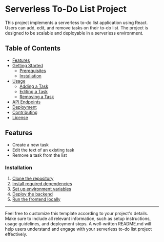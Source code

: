 # Serverless To-Do List Project

This project implements a serverless to-do list application using React. Users can add, edit, and remove tasks on their to-do list. The project is designed to be scalable and deployable in a serverless environment.

## Table of Contents

- [Features](#features)
- [Getting Started](#getting-started)
  - [Prerequisites](#prerequisites)
  - [Installation](#installation)
- [Usage](#usage)
  - [Adding a Task](#adding-a-task)
  - [Editing a Task](#editing-a-task)
  - [Removing a Task](#removing-a-task)
- [API Endpoints](#api-endpoints)
- [Deployment](#deployment)
- [Contributing](#contributing)
- [License](#license)

## Features

- Create a new task
- Edit the text of an existing task
- Remove a task from the list

### Installation

1. [Clone the repository](#)
2. [Install required dependencies](#)
3. [Set up environment variables](#)
4. [Deploy the backend](#)
5. [Run the frontend locally](#)

---

Feel free to customize this template according to your project's details. Make sure to include all relevant information, such as setup instructions, usage guidelines, and deployment steps. A well-written README.md will help users understand and engage with your serverless to-do list project effectively.
